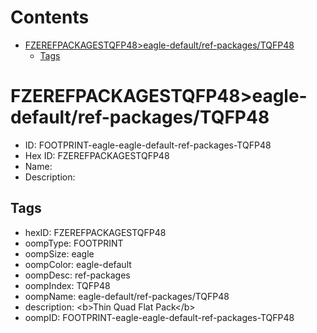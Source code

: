 



Contents
========

* [FZEREFPACKAGESTQFP48>eagle-default/ref-packages/TQFP48](#fzerefpackagestqfp48eagle-defaultref-packagestqfp48)
	* [Tags](#tags)

# FZEREFPACKAGESTQFP48>eagle-default/ref-packages/TQFP48

- ID: FOOTPRINT-eagle-eagle-default-ref-packages-TQFP48
- Hex ID: FZEREFPACKAGESTQFP48
- Name: 
- Description: 

## Tags

- hexID: FZEREFPACKAGESTQFP48
- oompType: FOOTPRINT
- oompSize: eagle
- oompColor: eagle-default
- oompDesc: ref-packages
- oompIndex: TQFP48
- oompName: eagle-default/ref-packages/TQFP48
- description: &lt;b&gt;Thin Quad Flat Pack&lt;/b&gt;
- oompID: FOOTPRINT-eagle-eagle-default-ref-packages-TQFP48
